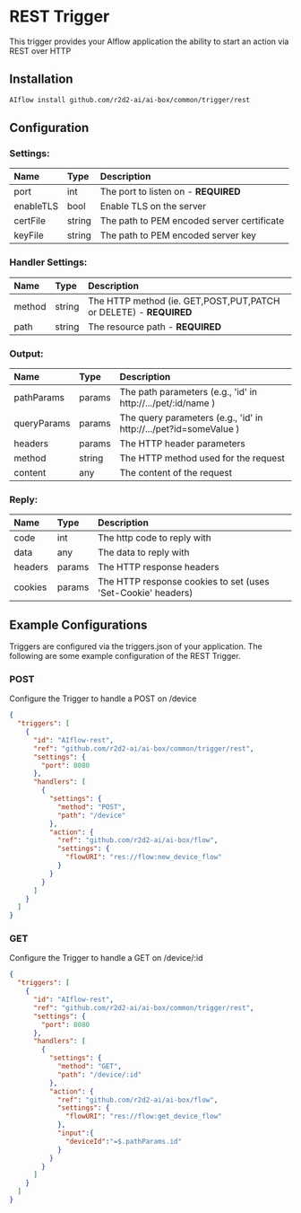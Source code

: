 <!--
title: REST
weight: 4706
-->
# REST Trigger
This trigger provides your AIflow application the ability to start an action via REST over HTTP

## Installation

```bash
AIflow install github.com/r2d2-ai/ai-box/common/trigger/rest
```

## Configuration

### Settings:
| Name      | Type   | Description
|:---       | :---   | :---       
| port      | int    | The port to listen on - **REQUIRED**
| enableTLS | bool   | Enable TLS on the server
| certFile  | string | The path to PEM encoded server certificate
| keyFile   | string | The path to PEM encoded server key


### Handler Settings:
| Name     | Type   | Description
|:---      | :---   | :---          
| method   | string | The HTTP method (ie. GET,POST,PUT,PATCH or DELETE) - **REQUIRED**
| path     | string | The resource path - **REQUIRED**

### Output:
| Name        | Type   | Description
|:---         | :---   | :---        
| pathParams  | params | The path parameters (e.g., 'id' in http://.../pet/:id/name )
| queryParams | params | The query parameters (e.g., 'id' in http://.../pet?id=someValue )
| headers     | params | The HTTP header parameters
| method      | string  | The HTTP method used for the request
| content     | any    | The content of the request

### Reply:
| Name    | Type   | Description
|:---     | :---   | :---        
| code    | int    | The http code to reply with
| data    | any    | The data to reply with
| headers | params | The HTTP response headers
| cookies | params | The HTTP response cookies to set (uses 'Set-Cookie' headers)

## Example Configurations

Triggers are configured via the triggers.json of your application. The following are some example configuration of the REST Trigger.

### POST
Configure the Trigger to handle a POST on /device

```json
{
  "triggers": [
    {
      "id": "AIflow-rest",
      "ref": "github.com/r2d2-ai/ai-box/common/trigger/rest",
      "settings": {
        "port": 8080
      },
      "handlers": [
        {
          "settings": {
            "method": "POST",
            "path": "/device"
          },
          "action": {
            "ref": "github.com/r2d2-ai/ai-box/flow",
            "settings": {
              "flowURI": "res://flow:new_device_flow"
            }
          }
        }
      ]
    }
  ]
}
```

### GET
Configure the Trigger to handle a GET on /device/:id

```json
{
  "triggers": [
    {
      "id": "AIflow-rest",
      "ref": "github.com/r2d2-ai/ai-box/common/trigger/rest",
      "settings": {
        "port": 8080
      },
      "handlers": [
        {
          "settings": {
            "method": "GET",
            "path": "/device/:id"
          },
          "action": {
            "ref": "github.com/r2d2-ai/ai-box/flow",
            "settings": {
              "flowURI": "res://flow:get_device_flow"
            },
            "input":{
              "deviceId":"=$.pathParams.id"
            }
          }
        }
      ]
    }
  ]
}
```
